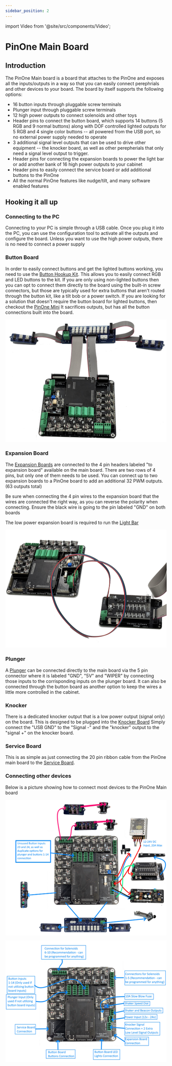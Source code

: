 ```yaml
---
sidebar_position: 2
---
```


import Video from '@site/src/components/Video';

# PinOne Main Board

## Introduction

The PinOne Main board is a board that attaches to the PinOne and exposes all the inputs/outputs in a way so that you can easily connect perephrials and other devices to your board. The board by itself supports the following options:

- 16 button inputs through pluggable screw terminals
- Plunger input through pluggable screw terminals
- 12 high power outputs to connect solenoids and other toys
- Header pins to connect the button board, which supports 14 buttons (5 RGB and 9 normal buttons) along with DOF controlled lighted outputs for 5 RGB and 4 single color buttons -- all powered from the USB port, so no external power supply needed to operate
- 3 additional signal level outputs that can be used to drive other equipment -- the knocker board, as well as other perepherials that only need a signal level output to trigger.
- Header pins for connecting the expansion boards to power the light bar or add another bank of 16 high power outputs to your cabinet
- Header pins to easily connect the service board or add additional buttons to the PinOne
- All the normal PinOne features like nudge/tilt, and many software enabled features

## Hooking it all up

### Connecting to the PC

Connecting to your PC is simple through a USB cable. Once you plug it into the PC, you can use the configuration tool to activate all the outputs and configure the board. Unless you want to use the high power outputs, there is no need to connect a power supply

### Button Board

In order to easily connect buttons and get the lighted buttons working, you need to use the [Button Hookup Kit](https://www.clevelandsoftwaredesign.com/pinball-parts/p/virtual-pinball-button-hookup-kit). This allows you to easily connect RGB and LED buttons to the kit. If you are only using non-lighted buttons then you can opt to connect them directly to the board using the built-in screw connectors, but those are typically used for extra buttons that aren't routed through the button kit, like a tilt bob or a power switch. If you are looking for a solution that doesn't require the button board for lighted buttons, then checkout the [PinOne Mini](https://www.clevelandsoftwaredesign.com/pinball-parts/p/pinone-mini-virtual-pinball-connection-board) It sacrifices outputs, but has all the button connections built into the board.

![image](./img/PinOneButtonBoard.jpg)

### Expansion Board

The [Expansion Boards](https://www.clevelandsoftwaredesign.com/pinball-parts/p/pinone-expansion-board) are connected to the 4 pin headers labeled "to expansion board" available on the main board. There are two rows of 4 pins, but only one of them needs to be used. You can connect up to two expansion boards to a PinOne board to add an additional 32 PWM outputs. (63 outputs total)

Be sure when connecting the 4 pin wires to the expansion board that the wires are connected the right way, as you can reverse the polarity when connecting. Ensure the black wire is going to the pin labeled "GND" on both boards

The low power expansion board is required to run the [Light Bar](https://www.clevelandsoftwaredesign.com/pinball-parts/p/rgb-12v-virtual-pinball-light-bar)

![image](./img/PinOneExpansionConnection.jpg)

### Plunger

A [Plunger](https://www.clevelandsoftwaredesign.com/pinball-parts/p/virtual-pinball-plunger-attachment) can be connected directly to the main board via the 5 pin connector where it is labeled "GND", "5V" and "WIPER" by connecting those inputs to the corrisponding inputs on the plunger board. It can also be connected through the button board as another option to keep the wires a little more controlled in the cabinet.

### Knocker

There is a dedicated knocker output that is a low power output (signal only) on the board. This is designed to be plugged into the [Knocker Board](https://www.clevelandsoftwaredesign.com/pinball-parts/p/12v-to-24v-knocker-circuit-conversion-kit) Simply connect the "USB GND" to the "Signal -" and the "knocker" output to the "signal +" on the knocker board.

### Service Board

This is as simple as just connecting the 20 pin ribbon cable from the PinOne main board to the [Service Board](https://www.clevelandsoftwaredesign.com/pinball-parts/p/expansion-breakout-board-zx5y6).

### Connecting other devices

Below is a picture showing how to connect most devices to the PinOne Main board

![image](./img/PinOneMainConnections.jpg)

![image](./img/PinOneMainSchematic.jpg)
